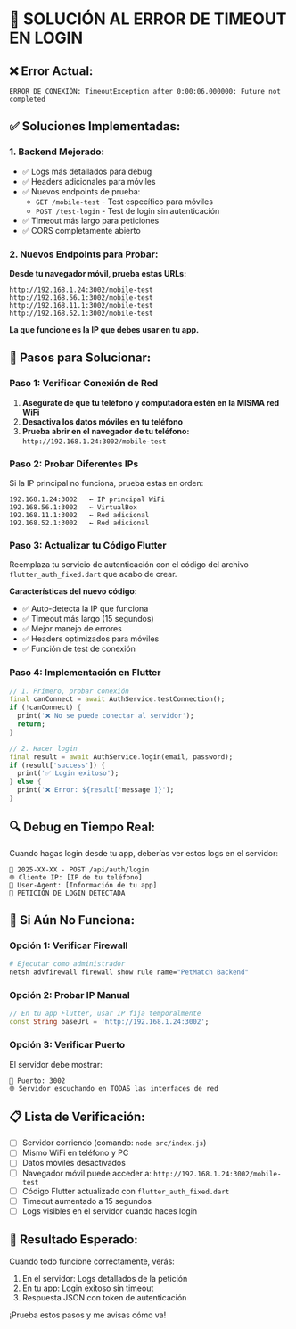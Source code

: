 # 🔧 SOLUCIÓN AL ERROR DE TIMEOUT EN LOGIN

## ❌ **Error Actual:**
```
ERROR DE CONEXIÓN: TimeoutException after 0:00:06.000000: Future not completed
```

## ✅ **Soluciones Implementadas:**

### 1. **Backend Mejorado:**
- ✅ Logs más detallados para debug
- ✅ Headers adicionales para móviles
- ✅ Nuevos endpoints de prueba:
  - `GET /mobile-test` - Test específico para móviles
  - `POST /test-login` - Test de login sin autenticación
- ✅ Timeout más largo para peticiones
- ✅ CORS completamente abierto

### 2. **Nuevos Endpoints para Probar:**

**Desde tu navegador móvil, prueba estas URLs:**
```
http://192.168.1.24:3002/mobile-test
http://192.168.56.1:3002/mobile-test  
http://192.168.11.1:3002/mobile-test
http://192.168.52.1:3002/mobile-test
```

**La que funcione es la IP que debes usar en tu app.**

## 📱 **Pasos para Solucionar:**

### Paso 1: Verificar Conexión de Red
1. **Asegúrate de que tu teléfono y computadora estén en la MISMA red WiFi**
2. **Desactiva los datos móviles en tu teléfono**
3. **Prueba abrir en el navegador de tu teléfono:** `http://192.168.1.24:3002/mobile-test`

### Paso 2: Probar Diferentes IPs
Si la IP principal no funciona, prueba estas en orden:
```
192.168.1.24:3002   ← IP principal WiFi
192.168.56.1:3002   ← VirtualBox 
192.168.11.1:3002   ← Red adicional
192.168.52.1:3002   ← Red adicional
```

### Paso 3: Actualizar tu Código Flutter
Reemplaza tu servicio de autenticación con el código del archivo `flutter_auth_fixed.dart` que acabo de crear.

**Características del nuevo código:**
- ✅ Auto-detecta la IP que funciona
- ✅ Timeout más largo (15 segundos)
- ✅ Mejor manejo de errores
- ✅ Headers optimizados para móviles
- ✅ Función de test de conexión

### Paso 4: Implementación en Flutter

```dart
// 1. Primero, probar conexión
final canConnect = await AuthService.testConnection();
if (!canConnect) {
  print('❌ No se puede conectar al servidor');
  return;
}

// 2. Hacer login
final result = await AuthService.login(email, password);
if (result['success']) {
  print('✅ Login exitoso');
} else {
  print('❌ Error: ${result['message']}');
}
```

## 🔍 **Debug en Tiempo Real:**

Cuando hagas login desde tu app, deberías ver estos logs en el servidor:
```
📝 2025-XX-XX - POST /api/auth/login
🌐 Cliente IP: [IP de tu teléfono]
📱 User-Agent: [Información de tu app]
🔐 PETICIÓN DE LOGIN DETECTADA
```

## 🚨 **Si Aún No Funciona:**

### Opción 1: Verificar Firewall
```bash
# Ejecutar como administrador
netsh advfirewall firewall show rule name="PetMatch Backend"
```

### Opción 2: Probar IP Manual
```dart
// En tu app Flutter, usar IP fija temporalmente
const String baseUrl = 'http://192.168.1.24:3002';
```

### Opción 3: Verificar Puerto
El servidor debe mostrar:
```
📡 Puerto: 3002
🌐 Servidor escuchando en TODAS las interfaces de red
```

## 📋 **Lista de Verificación:**

- [ ] Servidor corriendo (comando: `node src/index.js`)
- [ ] Mismo WiFi en teléfono y PC
- [ ] Datos móviles desactivados
- [ ] Navegador móvil puede acceder a: `http://192.168.1.24:3002/mobile-test`
- [ ] Código Flutter actualizado con `flutter_auth_fixed.dart`
- [ ] Timeout aumentado a 15 segundos
- [ ] Logs visibles en el servidor cuando haces login

## 🎯 **Resultado Esperado:**

Cuando todo funcione correctamente, verás:
1. En el servidor: Logs detallados de la petición
2. En tu app: Login exitoso sin timeout
3. Respuesta JSON con token de autenticación

¡Prueba estos pasos y me avisas cómo va!
